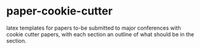 # paper-cookie-cutter
latex templates for papers to-be submitted to major conferences with cookie cutter papers, with each section an outline of what should be in the section.
